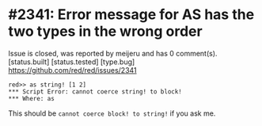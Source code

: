 
#2341: Error message for AS has the two types in the wrong order
================================================================================
Issue is closed, was reported by meijeru and has 0 comment(s).
[status.built] [status.tested] [type.bug]
<https://github.com/red/red/issues/2341>

```
red>> as string! [1 2]
*** Script Error: cannot coerce string! to block!
*** Where: as
```
This should be `cannot coerce block! to string!` if you ask me.


